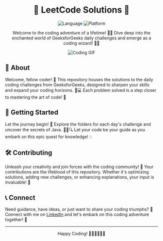 <h1 align="center">🚀 LeetCode Solutions 🚀</h1>

<p align="center">
  <img src="https://img.shields.io/badge/Language-Java-blue.svg" alt="Language">
  <img src="https://img.shields.io/badge/Platform-LeetCode-green.svg" alt="Platform">
</p>

<p align="center">
  Welcome to the coding adventure of a lifetime! 🎩🔮 Dive deep into the enchanted world of GeeksforGeeks daily challenges and emerge as a coding wizard! 🧙✨
</p>

<p align="center">
  <img src="https://media.giphy.com/media/ZVik7pBtu9dNS/giphy.gif" alt="Coding GIF">
</p>

## 📜 About

Welcome, fellow coder! 🌟 This repository houses the solutions to the daily coding challenges from GeeksforGeeks, designed to sharpen your skills and expand your coding horizons. 🌌💻 Each problem solved is a step closer to mastering the art of code! 🚀

## 🚀 Getting Started

Let the journey begin! 🌠 Explore the folders for each day's challenge and uncover the secrets of Java. 🕵️‍♂️🔍 Let your code be your guide as you embark on this epic quest for knowledge! 💡

## 🛠️ Contributing

Unleash your creativity and join forces with the coding community! 🤝 Your contributions are the lifeblood of this repository. Whether it's optimizing solutions, adding new challenges, or enhancing explanations, your input is invaluable! 🎉

## 📞 Connect

Need guidance, have ideas, or just want to share your coding triumphs? 💬 Connect with me on [LinkedIn](https://www.linkedin.com/in/mr-jayeshmuley) and let's embark on this coding adventure together! 🚀


---
<p align="center">
  Happy Coding! 🌟🚀👩‍💻👨‍💻
</p>
